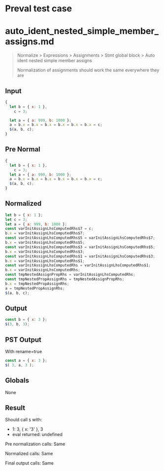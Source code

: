 # Preval test case

# auto_ident_nested_simple_member_assigns.md

> Normalize > Expressions > Assignments > Stmt global block > Auto ident nested simple member assigns
>
> Normalization of assignments should work the same everywhere they are

## Input

`````js filename=intro
{
  let b = { x: 1 },
    c = 3;

  let a = { a: 999, b: 1000 };
  a = b.x = b.x = b.x = b.x = b.x = b.x = c;
  $(a, b, c);
}
`````

## Pre Normal


`````js filename=intro
{
  let b = { x: 1 },
    c = 3;
  let a = { a: 999, b: 1000 };
  a = b.x = b.x = b.x = b.x = b.x = b.x = c;
  $(a, b, c);
}
`````

## Normalized


`````js filename=intro
let b = { x: 1 };
let c = 3;
let a = { a: 999, b: 1000 };
const varInitAssignLhsComputedRhs$7 = c;
b.x = varInitAssignLhsComputedRhs$7;
const varInitAssignLhsComputedRhs$5 = varInitAssignLhsComputedRhs$7;
b.x = varInitAssignLhsComputedRhs$5;
const varInitAssignLhsComputedRhs$3 = varInitAssignLhsComputedRhs$5;
b.x = varInitAssignLhsComputedRhs$3;
const varInitAssignLhsComputedRhs$1 = varInitAssignLhsComputedRhs$3;
b.x = varInitAssignLhsComputedRhs$1;
const varInitAssignLhsComputedRhs = varInitAssignLhsComputedRhs$1;
b.x = varInitAssignLhsComputedRhs;
const tmpNestedAssignPropRhs = varInitAssignLhsComputedRhs;
const tmpNestedPropAssignRhs = tmpNestedAssignPropRhs;
b.x = tmpNestedPropAssignRhs;
a = tmpNestedPropAssignRhs;
$(a, b, c);
`````

## Output


`````js filename=intro
const b = { x: 3 };
$(3, b, 3);
`````

## PST Output

With rename=true

`````js filename=intro
const a = { x: 3 };
$( 3, a, 3 );
`````

## Globals

None

## Result

Should call `$` with:
 - 1: 3, { x: '3' }, 3
 - eval returned: undefined

Pre normalization calls: Same

Normalized calls: Same

Final output calls: Same
